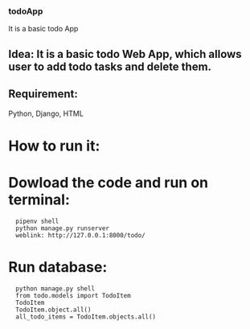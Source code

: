 ### todoApp
It is a basic todo App


## Idea: It is a basic todo Web App, which allows user to add todo tasks and delete them. 


## Requirement: 
Python, Django, HTML


# How to run it: 


# Dowload the code and run on terminal: 
      pipenv shell
      python manage.py runserver
      weblink: http://127.0.0.1:8000/todo/
      
      
# Run database: 
      python manage.py shell
      from todo.models import TodoItem
      TodoItem
      TodoItem.object.all()
      all_todo_items = TodoItem.objects.all()

